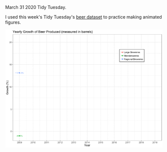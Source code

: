 March 31 2020 Tidy Tuesday.  

I used this week's Tidy Tuesday's [beer dataset](https://github.com/rfordatascience/tidytuesday/tree/master/data/2020/2020-03-31) to practice making animated figures.  

<img src="https://github.com/rrobinn/tidy-tuesday/blob/master/20200401_Beer/bar_anim.gif">